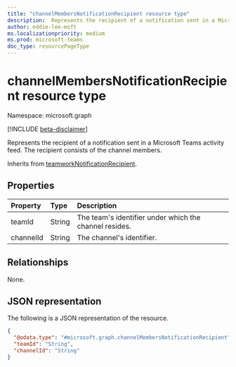 ```yaml
---
title: "channelMembersNotificationRecipient resource type"
description:  Represents the recipient of a notification sent in a Microsoft Teams activity feed. The recipient consists of the channel members.
author: eddie-lee-msft
ms.localizationpriority: medium
ms.prod: microsoft-teams
doc_type: resourcePageType
---
```


# channelMembersNotificationRecipient resource type

Namespace: microsoft.graph

[!INCLUDE [beta-disclaimer](../../includes/beta-disclaimer.md)]

Represents the recipient of a notification sent in a Microsoft Teams activity feed. The recipient consists of the channel members.

Inherits from [teamworkNotificationRecipient](teamworknotificationrecipient.md).

## Properties
| Property  | Type   | Description                                            |
| :-------- | :----- | :----------------------------------------------------- |
| teamId    | String | The team's identifier under which the channel resides. |
| channelId | String | The channel's identifier.                              |

## Relationships
None.

## JSON representation
The following is a JSON representation of the resource.
<!-- {
  "blockType": "resource",
  "@odata.type": "microsoft.graph.channelMembersNotificationRecipient"
}
-->

``` json
{
  "@odata.type": "#microsoft.graph.channelMembersNotificationRecipient",
  "teamId": "String",
  "channelId": "String"
}
```
